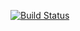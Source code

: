 [![Build Status](https://travis-ci.org/chao-mu/sol-experiment-workaround.svg?branch=master)](https://travis-ci.org/chao-mu/sol-experiment-workaround)
